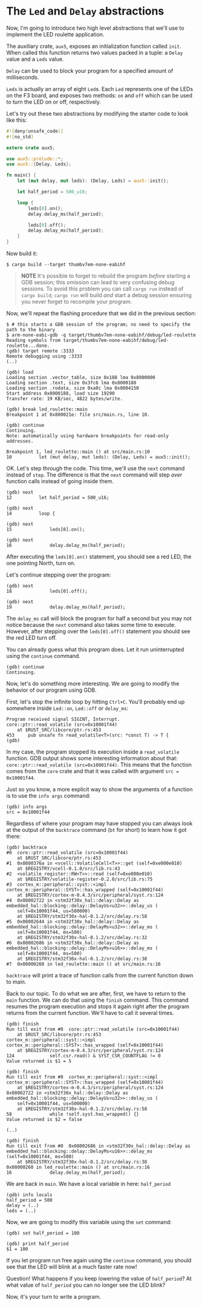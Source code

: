 # The `Led` and `Delay` abstractions

Now, I'm going to introduce two high level abstractions that we'll use to implement the LED roulette
application.

The auxiliary crate, `aux5`, exposes an initialization function called `init`. When called this
function returns two values packed in a tuple: a `Delay` value and a `Leds` value.

`Delay` can be used to block your program for a specified amount of milliseconds.

`Leds` is actually an array of eight `Led`s. Each `Led` represents one of the LEDs on the F3 board,
and exposes two methods: `on` and `off` which can be used to turn the LED on or off, respectively.

Let's try out these two abstractions by modifying the starter code to look like this:

``` rust
#![deny(unsafe_code)]
#![no_std]

extern crate aux5;

use aux5::prelude::*;
use aux5::{Delay, Leds};

fn main() {
    let (mut delay, mut leds): (Delay, Leds) = aux5::init();

    let half_period = 500_u16;

    loop {
        leds[0].on();
        delay.delay_ms(half_period);

        leds[0].off();
        delay.delay_ms(half_period);
    }
}
```

Now build it:

``` console
$ cargo build --target thumbv7em-none-eabihf
```

> **NOTE** It's possible to forget to rebuild the program *before* starting a GDB session; this
> omission can lead to very confusing debug sessions. To avoid this problem you can call `cargo run`
> instead of `cargo build`; `cargo run` will build *and* start a debug session ensuring you never
> forget to recompile your program.

Now, we'll repeat the flashing procedure that we did in the previous section:

``` console
$ # this starts a GDB session of the program; no need to specify the path to the binary
$ arm-none-eabi-gdb -q target/thumbv7em-none-eabihf/debug/led-roulette
Reading symbols from target/thumbv7em-none-eabihf/debug/led-roulette...done.
(gdb) target remote :3333
Remote debugging using :3333
(..)

(gdb) load
Loading section .vector_table, size 0x188 lma 0x8000000
Loading section .text, size 0x3fc6 lma 0x8000188
Loading section .rodata, size 0xa0c lma 0x8004150
Start address 0x8000188, load size 19290
Transfer rate: 19 KB/sec, 4822 bytes/write.

(gdb) break led_roulette::main
Breakpoint 1 at 0x800021e: file src/main.rs, line 10.

(gdb) continue
Continuing.
Note: automatically using hardware breakpoints for read-only addresses.

Breakpoint 1, led_roulette::main () at src/main.rs:10
10          let (mut delay, mut leds): (Delay, Leds) = aux5::init();
```

OK. Let's step through the code. This time, we'll use the `next` command instead of `step`. The
difference is that the `next` command will step *over* function calls instead of going inside them.

```
(gdb) next
12          let half_period = 500_u16;

(gdb) next
14          loop {

(gdb) next
15              leds[0].on();

(gdb) next
16              delay.delay_ms(half_period);
```

After executing the `leds[0].on()` statement, you should see a red LED, the one pointing North,
turn on.

Let's continue stepping over the program:

```
(gdb) next
18              leds[0].off();

(gdb) next
19              delay.delay_ms(half_period);
```

The `delay_ms` call will block the program for half a second but you may not notice because the
`next` command also takes some time to execute. However, after stepping over the `leds[0].off()`
statement you should see the red LED turn off.

You can already guess what this program does. Let it run uninterrupted using the `continue` command.

```
(gdb) continue
Continuing.
```

Now, let's do something more interesting. We are going to modify the behavior of our program using
GDB.

First, let's stop the infinite loop by hitting `Ctrl+C`. You'll probably end up somewhere inside
`Led::on`, `Led::off` or `delay_ms`:

```
Program received signal SIGINT, Interrupt.
core::ptr::read_volatile (src=0x10001f44)
    at $RUST_SRC/libcore/ptr.rs:453
453     pub unsafe fn read_volatile<T>(src: *const T) -> T {
(gdb)
```

In my case, the program stopped its execution inside a `read_volatile` function. GDB output shows
some interesting information about that: `core::ptr::read_volatile (src=0x10001f44)`. This means
that the function comes from the `core` crate and that it was called with argument `src =
0x10001f44`.

Just so you know, a more explicit way to show the arguments of a function is to use the `info args`
command:

```
(gdb) info args
src = 0x10001f44
```

Regardless of where your program may have stopped you can always look at the output of the
`backtrace` command (`bt` for short) to learn how it got there:

```
(gdb) backtrace
#0  core::ptr::read_volatile (src=0x10001f44)
    at $RUST_SRC/libcore/ptr.rs:453
#1  0x0800376a in <vcell::VolatileCell<T>>::get (self=0xe000e010)
    at $REGISTRY/vcell-0.1.0/src/lib.rs:43
#2  <volatile_register::RW<T>>::read (self=0xe000e010)
    at $REGISTRY/volatile-register-0.2.0/src/lib.rs:75
#3  cortex_m::peripheral::syst::<impl cortex_m::peripheral::SYST>::has_wrapped (self=0x10001f44)
    at $REGISTRY/cortex-m-0.4.3/src/peripheral/syst.rs:124
#4  0x08002722 in <stm32f30x_hal::delay::Delay as embedded_hal::blocking::delay::DelayUs<u32>>::delay_us (
    self=0x10001f44, us=500000)
    at $REGISTRY/stm32f30x-hal-0.1.2/src/delay.rs:58
#5  0x08002644 in <stm32f30x_hal::delay::Delay as embedded_hal::blocking::delay::DelayMs<u32>>::delay_ms (
    self=0x10001f44, ms=500)
    at $REGISTRY/stm32f30x-hal-0.1.2/src/delay.rs:32
#6  0x08002686 in <stm32f30x_hal::delay::Delay as embedded_hal::blocking::delay::DelayMs<u16>>::delay_ms (
    self=0x10001f44, ms=500)
    at $REGISTRY/stm32f30x-hal-0.1.2/src/delay.rs:38
#7  0x08000260 in led_roulette::main () at src/main.rs:16
```

`backtrace` will print a trace of function calls from the current function down to main.

Back to our topic. To do what we are after, first, we have to return to the `main` function. We can
do that using the `finish` command. This command resumes the program execution and stops it again
right after the program returns from the current function. We'll have to call it several times.

```
(gdb) finish
Run till exit from #0  core::ptr::read_volatile (src=0x10001f44)
    at $RUST_SRC/libcore/ptr.rs:453
cortex_m::peripheral::syst::<impl cortex_m::peripheral::SYST>::has_wrapped (self=0x10001f44)
    at $REGISTRY/cortex-m-0.4.3/src/peripheral/syst.rs:124
124             self.csr.read() & SYST_CSR_COUNTFLAG != 0
Value returned is $1 = 5

(gdb) finish
Run till exit from #0  cortex_m::peripheral::syst::<impl cortex_m::peripheral::SYST>::has_wrapped (self=0x10001f44)
    at $REGISTRY/cortex-m-0.4.3/src/peripheral/syst.rs:124
0x08002722 in <stm32f30x_hal::delay::Delay as embedded_hal::blocking::delay::DelayUs<u32>>::delay_us (
    self=0x10001f44, us=500000)
    at $REGISTRY/stm32f30x-hal-0.1.2/src/delay.rs:58
58              while !self.syst.has_wrapped() {}
Value returned is $2 = false

(..)

(gdb) finish
Run till exit from #0  0x08002686 in <stm32f30x_hal::delay::Delay as embedded_hal::blocking::delay::DelayMs<u16>>::delay_ms (self=0x10001f44, ms=500)
    at $REGISTRY/stm32f30x-hal-0.1.2/src/delay.rs:38
0x08000260 in led_roulette::main () at src/main.rs:16
16              delay.delay_ms(half_period);
```

We are back in `main`. We have a local variable in here: `half_period`

```
(gdb) info locals
half_period = 500
delay = (..)
leds = (..)
```

Now, we are going to modify this variable using the `set` command:

```
(gdb) set half_period = 100

(gdb) print half_period
$1 = 100
```

If you let program run free again using the `continue` command, you should see that the LED will
blink at a much faster rate now!

Question! What happens if you keep lowering the value of `half_period`? At what value of
`half_period` you can no longer see the LED blink?

Now, it's your turn to write a program.
